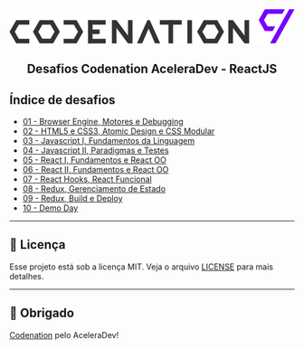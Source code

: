 <img alt="GoStack" src=".github/logo.svg" />
<h2 align="center">
  Desafios Codenation AceleraDev - ReactJS
</h2>

## Índice de desafios

- [01 - Browser Engine, Motores e Debugging](https://github.com/hugo-marcelo/aceleradev-reactjs/tree/master/react-11)
- [02 - HTML5 e CSS3, Atomic Design e CSS Modular](https://github.com/hugo-marcelo/aceleradev-reactjs/tree/master/react-12)
- [03 - Javascript I, Fundamentos da Linguagem](https://github.com/hugo-marcelo/aceleradev-reactjs/tree/master/nodejs-0)
- [04 - Javascript II, Paradigmas e Testes](https://github.com/hugo-marcelo/aceleradev-reactjs/tree/master/nodejs-12)
- [05 - React I, Fundamentos e React OO](https://github.com/hugo-marcelo/aceleradev-reactjs/tree/master/react-13)
- [06 - React II, Fundamentos e React OO](https://github.com/hugo-marcelo/aceleradev-reactjs/tree/master/react-14)
- [07 - React Hooks, React Funcional](https://github.com/hugo-marcelo/aceleradev-reactjs/tree/master/react-15)
- [08 - Redux, Gerenciamento de Estado]()
- [09 - Redux, Build e Deploy]()
- [10 - Demo Day]()

---

## :memo: Licença

Esse projeto está sob a licença MIT. Veja o arquivo [LICENSE](LICENSE) para mais detalhes.

---

## :clap: Obrigado

[Codenation](https://codenation.dev/) pelo AceleraDev!
